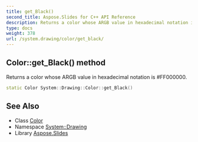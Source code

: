 ```yaml
---
title: get_Black()
second_title: Aspose.Slides for C++ API Reference
description: Returns a color whose ARGB value in hexadecimal notation is #FF000000.
type: docs
weight: 378
url: /system.drawing/color/get_black/
---
```

## Color::get_Black() method


Returns a color whose ARGB value in hexadecimal notation is #FF000000.

```cpp
static Color System::Drawing::Color::get_Black()
```

## See Also

* Class [Color](../)
* Namespace [System::Drawing](../../)
* Library [Aspose.Slides](../../../)